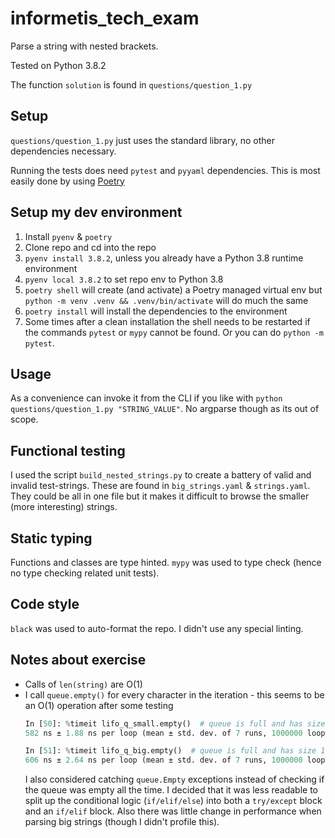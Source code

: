 # informetis_tech_exam

Parse a string with nested brackets.

Tested on Python 3.8.2

The function `solution` is found in `questions/question_1.py`

## Setup

`questions/question_1.py` just uses the standard library, no other dependencies
necessary.

Running the tests does need `pytest` and `pyyaml` dependencies. This is most
easily done by using [Poetry](https://python-poetry.org/docs/#installation)

## Setup my dev environment

1) Install `pyenv` & `poetry`
2) Clone repo and cd into the repo
3) `pyenv install 3.8.2`, unless you already have a Python 3.8 runtime environment
4) `pyenv local 3.8.2` to set repo env to Python 3.8
5) `poetry shell` will create (and activate) a Poetry managed virtual env but
   `python -m venv .venv && .venv/bin/activate` will do much the same
6) `poetry install` will install the dependencies to the environment
7) Some times after a clean installation the shell needs to be restarted if the
   commands `pytest` or `mypy` cannot be found. Or you can do `python -m
   pytest`.

## Usage

As a convenience can invoke it from the CLI if you like with `python
questions/question_1.py "STRING_VALUE"`. No argparse though as its out of scope.


## Functional testing

I used the script `build_nested_strings.py` to create a battery of valid and
invalid test-strings. These are found in `big_strings.yaml` & `strings.yaml`.
They could be all in one file but it makes it difficult to browse the smaller
(more interesting) strings.

## Static typing

Functions and classes are type hinted. `mypy` was used to type check (hence no
type checking related unit tests).

## Code style

`black` was used to auto-format the repo. I didn't use any special linting.


## Notes about exercise

* Calls of `len(string)` are O(1)
* I call `queue.empty()` for every character in the iteration - this seems to be
  an O(1) operation after some testing
  ```python
  In [50]: %timeit lifo_q_small.empty()  # queue is full and has size 1_000
  582 ns ± 1.88 ns per loop (mean ± std. dev. of 7 runs, 1000000 loops each)

  In [51]: %timeit lifo_q_big.empty()  # queue is full and has size 10_000_000
  606 ns ± 2.64 ns per loop (mean ± std. dev. of 7 runs, 1000000 loops each)
  ```
  I also considered catching `queue.Empty` exceptions instead of checking if the
  queue was empty all the time. I decided that it was less readable to split up
  the conditional logic (`if/elif/else`) into both a `try/except` block and an
  `if/elif` block. Also there was little change in performance when parsing big
  strings (though I didn't profile this).
